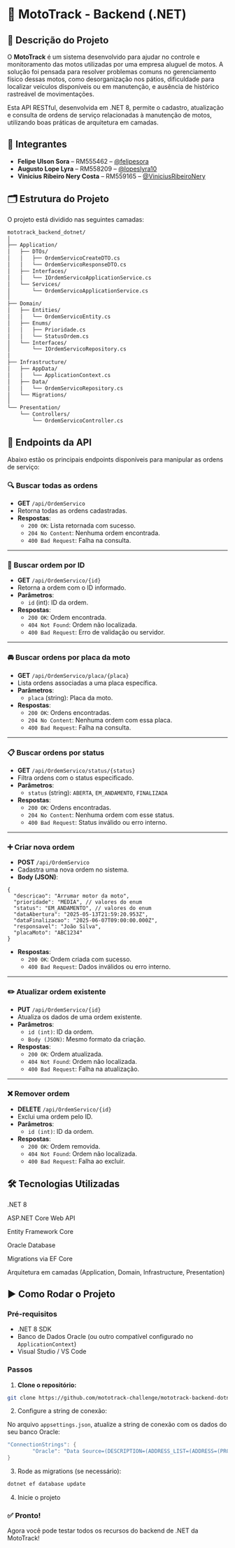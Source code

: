 # 🛵 MotoTrack - Backend (.NET)

## 📝 Descrição do Projeto

O **MotoTrack** é um sistema desenvolvido para ajudar no controle e monitoramento das motos utilizadas por uma empresa aluguel de motos. A solução foi pensada para resolver problemas comuns no gerenciamento físico dessas motos, como desorganização nos pátios, dificuldade para localizar veículos disponíveis ou em manutenção, e ausência de histórico rastreável de movimentações.

Esta API RESTful, desenvolvida em .NET 8, permite o cadastro, atualização e consulta de ordens de serviço relacionadas à manutenção de motos, utilizando boas práticas de arquitetura em camadas.

## 👥 Integrantes

- **Felipe Ulson Sora** – RM555462 – [@felipesora](https://github.com/felipesora)
- **Augusto Lope Lyra** – RM558209 – [@lopeslyra10](https://github.com/lopeslyra10)
- **Vinicius Ribeiro Nery Costa** – RM559165 – [@ViniciusRibeiroNery](https://github.com/ViniciusRibeiroNery)

## 🗂️ Estrutura do Projeto
O projeto está dividido nas seguintes camadas:

```bash
mototrack_backend_dotnet/
│
├── Application/
│   ├── DTOs/
│   │   ├── OrdemServicoCreateDTO.cs
│   │   └── OrdemServicoResponseDTO.cs
│   ├── Interfaces/
│   │   └── IOrdemServicoApplicationService.cs
│   └── Services/
│       └── OrdemServicoApplicationService.cs
│
├── Domain/
│   ├── Entities/
│   │   └── OrdemServicoEntity.cs
│   ├── Enums/
│   │   ├── Prioridade.cs
│   │   └── StatusOrdem.cs
│   └── Interfaces/
│       └── IOrdemServicoRepository.cs
│
├── Infrastructure/
│   ├── AppData/
│   │   └── ApplicationContext.cs
│   ├── Data/
│   │   └── OrdemServicoRepository.cs
│   └── Migrations/
│
└── Presentation/
    └── Controllers/
        └── OrdemServicoController.cs
```

## 📡 Endpoints da API

Abaixo estão os principais endpoints disponíveis para manipular as ordens de serviço:

### 🔍 Buscar todas as ordens
- **GET** `/api/OrdemServico`
- Retorna todas as ordens cadastradas.
- **Respostas**:
  - `200 OK`: Lista retornada com sucesso.
  - `204 No Content`: Nenhuma ordem encontrada.
  - `400 Bad Request`: Falha na consulta.

---

### 🔎 Buscar ordem por ID
- **GET** `/api/OrdemServico/{id}`
- Retorna a ordem com o ID informado.
- **Parâmetros**:
  - `id` (int): ID da ordem.
- **Respostas**:
  - `200 OK`: Ordem encontrada.
  - `404 Not Found`: Ordem não localizada.
  - `400 Bad Request`: Erro de validação ou servidor.

---

### 🚘 Buscar ordens por placa da moto
- **GET** `/api/OrdemServico/placa/{placa}`
- Lista ordens associadas a uma placa específica.
- **Parâmetros**:
  - `placa` (string): Placa da moto.
- **Respostas**:
  - `200 OK`: Ordens encontradas.
  - `204 No Content`: Nenhuma ordem com essa placa.
  - `400 Bad Request`: Falha na consulta.

---

### 📋 Buscar ordens por status
- **GET** `/api/OrdemServico/status/{status}`
- Filtra ordens com o status especificado.
- **Parâmetros**:
  - `status` (string): `ABERTA`, `EM_ANDAMENTO`, `FINALIZADA`
- **Respostas**:
  - `200 OK`: Ordens encontradas.
  - `204 No Content`: Nenhuma ordem com esse status.
  - `400 Bad Request`: Status inválido ou erro interno.

---

### ➕ Criar nova ordem
- **POST** `/api/OrdemServico`
- Cadastra uma nova ordem no sistema.
- **Body (JSON)**:
```jsonc
{
  "descricao": "Arrumar motor da moto",
  "prioridade": "MEDIA", // valores do enum
  "status": "EM_ANDAMENTO", // valores do enum
  "dataAbertura": "2025-05-13T21:59:20.953Z",
  "dataFinalizacao": "2025-06-07T09:00:00.000Z",
  "responsavel": "João Silva",
  "placaMoto": "ABC1234"
}
```
- **Respostas**:
  - `200 OK`: Ordem criada com sucesso.
  - `400 Bad Request`: Dados inválidos ou erro interno.

---

### ✏️ Atualizar ordem existente
- **PUT** `/api/OrdemServico/{id}`
- Atualiza os dados de uma ordem existente.
- **Parâmetros**:
  - `id (int)`: ID da ordem.
  - `Body (JSON)`: Mesmo formato da criação.
- **Respostas**:
  - `200 OK`: Ordem atualizada.
  - `404 Not Found`: Ordem não localizada.
  - `400 Bad Request`: Falha na atualização.

---

### ❌ Remover ordem
- **DELETE** `/api/OrdemServico/{id}`
- Exclui uma ordem pelo ID.
- **Parâmetros**:
  - `id (int)`: ID da ordem.
- **Respostas**:
  - `200 OK`: Ordem removida.
  - `404 Not Found`: Ordem não localizada.
  - `400 Bad Request`: Falha ao excluir.

## 🛠️ Tecnologias Utilizadas
.NET 8

ASP.NET Core Web API

Entity Framework Core

Oracle Database

Migrations via EF Core

Arquitetura em camadas (Application, Domain, Infrastructure, Presentation)

## ▶️ Como Rodar o Projeto

### Pré-requisitos

- .NET 8 SDK
- Banco de Dados Oracle (ou outro compatível configurado no `ApplicationContext`)
- Visual Studio / VS Code

### Passos

1. **Clone o repositório:**

```bash
git clone https://github.com/mototrack-challenge/mototrack-backend-dotnet.git
```

2. Configure a string de conexão:

No arquivo `appsettings.json`, atualize a string de conexão com os dados do seu banco Oracle:
```csharp
"ConnectionStrings": {
        "Oracle": "Data Source=(DESCRIPTION=(ADDRESS_LIST=(ADDRESS=(PROTOCOL=TCP)(HOST=oracle.fiap.com.br)(PORT=1521))) (CONNECT_DATA=(SERVER=DEDICATED)(SID=ORCL)));User Id=USUARIO;Password=SENHA;"
}
```

3. Rode as migrations (se necessário):
```bash
dotnet ef database update
```

4. Inicie o projeto

### ✅ Pronto!
Agora você pode testar todos os recursos do backend de .NET da MotoTrack!
